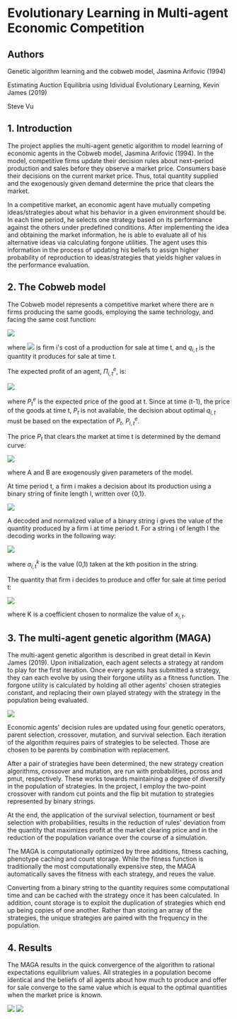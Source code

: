 # Evolutionary Learning in Multi-agent Economic Competition

## Authors

Genetic algorithm learning and the cobweb model, Jasmina Arifovic (1994)

Estimating Auction Equilibria using Idividual Evolutionary Learning, Kevin James (2019)

Steve Vu

## 1. Introduction

The project applies the multi-agent genetic algorithm to model learning of economic agents in the Cobweb model, Jasmina Arifovic (1994). In the model, competitive firms update their decision rules about next-period production and sales before they observe a market price. Consumers base their decisions on the current market price. Thus, total quantity supplied and the exogenously given demand determine the price that clears the market.

In a competitive market, an economic agent have mutually competing ideas/strategies about what his behavior in a given environment should be. In each time period, he selects one strategy based on its performance against the others under predefined conditions. After implementing the idea and obtaining the market information, he is able to evaluate all of his alternative ideas via calculating forgone utilities. The agent uses this information in the process of updating his beliefs to assign higher probability of reproduction to ideas/strategies that yields higher values in the performance evaluation.


## 2. The Cobweb model

The Cobweb model represents a competitive market where there are n firms producing the same goods, employing the same technology, and facing the same cost function:

![](https://github.com/SteveVu2212/Evolutionary-Learning-in-Multi-agent-Economic-Competition/blob/main/images/cost%20calculation.png)

where <img src="https://render.githubusercontent.com/render/math?math=$C_{i,t}$"> is firm i's cost of a production for sale at time t, and $q_{i,t}$ is the quantity it produces for sale at time t.

The expected profit of an agent, $\Pi^e_{i,t}$, is:

![](https://github.com/SteveVu2212/Evolutionary-Learning-in-Multi-agent-Economic-Competition/blob/main/images/profit%20calculation.png)

where $P^e_{t}$ is the expected price of the good at t. Since at time (t-1), the price of the goods at time t, $P_{t}$ is not available, the decision about optimal $q_{i,t}$ must be based on the expectation of $P_{t}$, $P^e_{i,t}$.

The price $P_{t}$ that clears the market at time t is determined by the demand curve:

![](https://github.com/SteveVu2212/Evolutionary-Learning-in-Multi-agent-Economic-Competition/blob/main/images/market%20price%20calculation.png)

where A and B are exogenously given parameters of the model.

At time period t, a firm i makes a decision about its production using a binary string of finite length l, written over {0,1}.

![](https://github.com/SteveVu2212/Evolutionary-Learning-in-Multi-agent-Economic-Competition/blob/main/images/binary%20string.png)

A decoded and normalized value of a binary string i gives the value of the quantity produced by a firm i at time period t. For a string i of length l the decoding works in the following way:

![](https://github.com/SteveVu2212/Evolutionary-Learning-in-Multi-agent-Economic-Competition/blob/main/images/decoded%20values.png)

where $a^k_{i,t}$ is the value (0,1) taken at the kth position in the string.

The quantity that firm i decides to produce and offer for sale at time period t:

![](https://github.com/SteveVu2212/Evolutionary-Learning-in-Multi-agent-Economic-Competition/blob/main/images/normalized%20values.png)

where K is a coefficient chosen to normalize the value of $x_{i,t}$.

## 3. The multi-agent genetic algorithm (MAGA)

The multi-agent genetic algorithm is described in great detail in Kevin James (2019). Upon initialization, each agent selects a strategy at random to play for the first iteration. Once every agents has submitted a strategy, they can each evolve by using their forgone utility as a fitness function. The forgone utility is calculated by holding all other agents' chosen strategies constant, and replacing their own played strategy with the strategy in the population being evaluated.

![](https://github.com/SteveVu2212/Evolutionary-Learning-in-Multi-agent-Economic-Competition/blob/main/images/MAGAs.png)

Economic agents' decision rules are updated using four genetic operators, parent selection, crossover, mutation, and survival selection. Each iteration of the algorithm requires pairs of strategies to be selected. Those are chosen to be parents by combination with replacement.

After a pair of strategies have been determined, the new strategy creation algorithms, crossover and mutation, are run with probabilities, pcross and pmut, respectively. These works towards maintaining a degree of diversify in the population of strategies. In the project, I employ the two-point crossover with random cut points and the flip bit mutation to strategies represented by binary strings.

At the end, the application of the survival selection, tournament or best selection with probabilities, results in the reduction of rules' deviation from the quantity that maximizes profit at the market clearing price and in the reduction of the population variance over the course of a simulation.

The MAGA is computationally optimized by three additions, fitness caching, phenotype caching and count storage. While the fitness function is traditionally the most computationally expensive step, the MAGA automatically saves the fitness with each strategy, and reues the value.

Converting from a binary string to the quantity requires some computational time and can be cached with the strategy once it has been calculated. In addition, count storage is to exploit the duplication of strategies which end up being copies of one another. Rather than storing an array of the strategies, the unique strategies are paired with the frequency in the population.

## 4. Results

The MAGA results in the quick convergence of the algorithm to rational expectations equilibrium values. All strategies in a population become identical and the beliefs of all agents about how much to produce and offer for sale converge to the same value which is equal to the optimal quantities when the market price is known.

![](https://github.com/SteveVu2212/Evolutionary-Learning-in-Multi-agent-Economic-Competition/blob/main/images/price.png)
![](https://github.com/SteveVu2212/Evolutionary-Learning-in-Multi-agent-Economic-Competition/blob/main/images/quantity.png)